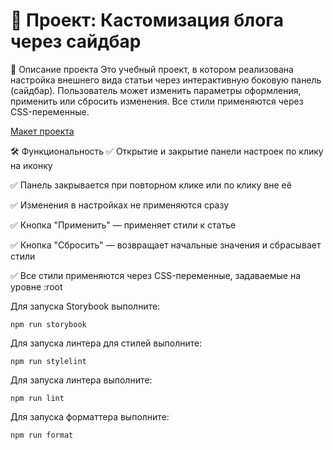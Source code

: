 # 🧩 Проект: Кастомизация блога через сайдбар

📌 Описание проекта
Это учебный проект, в котором реализована настройка внешнего вида статьи через интерактивную боковую панель (сайдбар).
Пользователь может изменить параметры оформления, применить или сбросить изменения. Все стили применяются через CSS-переменные.

[Макет проекта](https://www.figma.com/file/FEeiiGLOsE7ktXbPpBxYoD/Custom-dropdown?type=design&node-id=0%3A1&mode=design&t=eXRJnWC6Xsuw0qR4-1)

🛠️ Функциональность
✅ Открытие и закрытие панели настроек по клику на иконку

✅ Панель закрывается при повторном клике или по клику вне её

✅ Изменения в настройках не применяются сразу

✅ Кнопка "Применить" — применяет стили к статье

✅ Кнопка "Сбросить" — возвращает начальные значения и сбрасывает стили

✅ Все стили применяются через CSS-переменные, задаваемые на уровне :root

Для запуска Storybook выполните:

```
npm run storybook
```

Для запуска линтера для стилей выполните:

```
npm run stylelint
```

Для запуска линтера выполните:

```
npm run lint
```

Для запуска форматтера выполните:

```
npm run format
```
